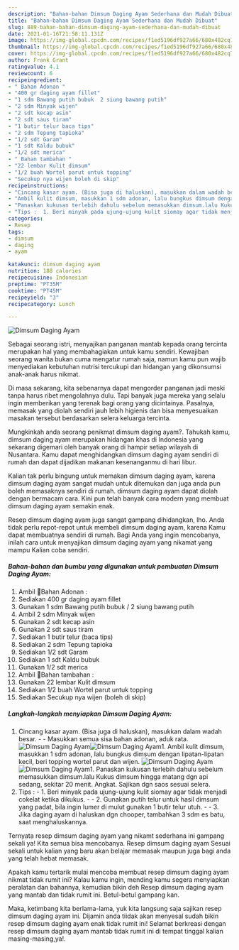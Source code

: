 ```yaml
---
description: "Bahan-bahan Dimsum Daging Ayam Sederhana dan Mudah Dibuat"
title: "Bahan-bahan Dimsum Daging Ayam Sederhana dan Mudah Dibuat"
slug: 889-bahan-bahan-dimsum-daging-ayam-sederhana-dan-mudah-dibuat
date: 2021-01-16T21:58:11.131Z
image: https://img-global.cpcdn.com/recipes/f1ed5196df927a66/680x482cq70/dimsum-daging-ayam-foto-resep-utama.jpg
thumbnail: https://img-global.cpcdn.com/recipes/f1ed5196df927a66/680x482cq70/dimsum-daging-ayam-foto-resep-utama.jpg
cover: https://img-global.cpcdn.com/recipes/f1ed5196df927a66/680x482cq70/dimsum-daging-ayam-foto-resep-utama.jpg
author: Frank Grant
ratingvalue: 4.1
reviewcount: 6
recipeingredient:
- " Bahan Adonan "
- "400 gr daging ayam fillet"
- "1 sdm Bawang putih bubuk  2 siung bawang putih"
- "2 sdm Minyak wijen"
- "2 sdt kecap asin"
- "2 sdt saus tiram"
- "1 butir telur baca tips"
- "2 sdm Tepung tapioka"
- "1/2 sdt Garam"
- "1 sdt Kaldu bubuk"
- "1/2 sdt merica"
- " Bahan tambahan "
- "22 lembar Kulit dimsum"
- "1/2 buah Wortel parut untuk topping"
- "Secukup nya wijen boleh di skip"
recipeinstructions:
- "Cincang kasar ayam. (Bisa juga di haluskan), masukkan dalam wadah besar.  Masukkan semua sisa bahan adonan, aduk rata."
- "Ambil kulit dimsum, masukkan 1 sdm adonan, lalu bungkus dimsum dengan lipatan-lipatan kecil, beri topping wortel parut dan wijen."
- "Panaskan kukusan terlebih dahulu sebelum memasukkan dimsum.lalu Kukus dimsum hingga matang dgn api sedang, sekitar 20 menit. Angkat. Sajikan dgn saos sesuai selera."
- "Tips :  1. Beri minyak pada ujung-ujung kulit siomay agar tidak menjadi cokelat ketika dikukus.  2. Gunakan putih telur untuk hasil dimsum yang padat, bila ingin lumer di mulut gunakan 1 butir telur utuh.  3. Jika daging ayam di haluskan dgn chooper, tambahkan 3 sdm es batu, saat menghaluskannya."
categories:
- Resep
tags:
- dimsum
- daging
- ayam

katakunci: dimsum daging ayam 
nutrition: 188 calories
recipecuisine: Indonesian
preptime: "PT35M"
cooktime: "PT45M"
recipeyield: "3"
recipecategory: Lunch

---
```



![Dimsum Daging Ayam](https://img-global.cpcdn.com/recipes/f1ed5196df927a66/680x482cq70/dimsum-daging-ayam-foto-resep-utama.jpg)

Sebagai seorang istri, menyajikan panganan mantab kepada orang tercinta merupakan hal yang membahagiakan untuk kamu sendiri. Kewajiban seorang  wanita bukan cuma mengatur rumah saja, namun kamu pun wajib menyediakan kebutuhan nutrisi tercukupi dan hidangan yang dikonsumsi anak-anak harus nikmat.

Di masa  sekarang, kita sebenarnya dapat mengorder panganan jadi meski tanpa harus ribet mengolahnya dulu. Tapi banyak juga mereka yang selalu ingin memberikan yang terenak bagi orang yang dicintainya. Pasalnya, memasak yang diolah sendiri jauh lebih higienis dan bisa menyesuaikan masakan tersebut berdasarkan selera keluarga tercinta. 



Mungkinkah anda seorang penikmat dimsum daging ayam?. Tahukah kamu, dimsum daging ayam merupakan hidangan khas di Indonesia yang sekarang digemari oleh banyak orang di hampir setiap wilayah di Nusantara. Kamu dapat menghidangkan dimsum daging ayam sendiri di rumah dan dapat dijadikan makanan kesenanganmu di hari libur.

Kalian tak perlu bingung untuk memakan dimsum daging ayam, karena dimsum daging ayam sangat mudah untuk ditemukan dan juga anda pun boleh memasaknya sendiri di rumah. dimsum daging ayam dapat diolah dengan bermacam cara. Kini pun telah banyak cara modern yang membuat dimsum daging ayam semakin enak.

Resep dimsum daging ayam juga sangat gampang dihidangkan, lho. Anda tidak perlu repot-repot untuk membeli dimsum daging ayam, karena Kamu dapat membuatnya sendiri di rumah. Bagi Anda yang ingin mencobanya, inilah cara untuk menyajikan dimsum daging ayam yang nikamat yang mampu Kalian coba sendiri.

<!--inarticleads1-->

##### Bahan-bahan dan bumbu yang digunakan untuk pembuatan Dimsum Daging Ayam:

1. Ambil  📌Bahan Adonan :
1. Sediakan 400 gr daging ayam fillet
1. Gunakan 1 sdm Bawang putih bubuk / 2 siung bawang putih
1. Ambil 2 sdm Minyak wijen
1. Gunakan 2 sdt kecap asin
1. Gunakan 2 sdt saus tiram
1. Sediakan 1 butir telur (baca tips)
1. Sediakan 2 sdm Tepung tapioka
1. Sediakan 1/2 sdt Garam
1. Sediakan 1 sdt Kaldu bubuk
1. Gunakan 1/2 sdt merica
1. Ambil  📌Bahan tambahan :
1. Gunakan 22 lembar Kulit dimsum
1. Sediakan 1/2 buah Wortel parut untuk topping
1. Sediakan Secukup nya wijen (boleh di skip)




<!--inarticleads2-->

##### Langkah-langkah menyiapkan Dimsum Daging Ayam:

1. Cincang kasar ayam. (Bisa juga di haluskan), masukkan dalam wadah besar. -  - Masukkan semua sisa bahan adonan, aduk rata.
<img src="https://img-global.cpcdn.com/steps/6e4d3157ea0c19e2/160x128cq70/dimsum-daging-ayam-langkah-memasak-1-foto.jpg" alt="Dimsum Daging Ayam"><img src="https://img-global.cpcdn.com/steps/77dc8a8b65c09c9f/160x128cq70/dimsum-daging-ayam-langkah-memasak-1-foto.jpg" alt="Dimsum Daging Ayam">1. Ambil kulit dimsum, masukkan 1 sdm adonan, lalu bungkus dimsum dengan lipatan-lipatan kecil, beri topping wortel parut dan wijen.
<img src="//assets-global.cpcdn.com/assets/icons/button_play-2c75c40dde080a61004c1f40b05d8f140eaff45d7e9e6481dc71c63d2e7c4909.png" alt="Dimsum Daging Ayam"><img src="//assets-global.cpcdn.com/assets/icons/button_play-2c75c40dde080a61004c1f40b05d8f140eaff45d7e9e6481dc71c63d2e7c4909.png" alt="Dimsum Daging Ayam">1. Panaskan kukusan terlebih dahulu sebelum memasukkan dimsum.lalu Kukus dimsum hingga matang dgn api sedang, sekitar 20 menit. Angkat. Sajikan dgn saos sesuai selera.
1. Tips :  - 1. Beri minyak pada ujung-ujung kulit siomay agar tidak menjadi cokelat ketika dikukus. -  - 2. Gunakan putih telur untuk hasil dimsum yang padat, bila ingin lumer di mulut gunakan 1 butir telur utuh. -  - 3. Jika daging ayam di haluskan dgn chooper, tambahkan 3 sdm es batu, saat menghaluskannya.




Ternyata resep dimsum daging ayam yang nikamt sederhana ini gampang sekali ya! Kita semua bisa mencobanya. Resep dimsum daging ayam Sesuai sekali untuk kalian yang baru akan belajar memasak maupun juga bagi anda yang telah hebat memasak.

Apakah kamu tertarik mulai mencoba membuat resep dimsum daging ayam nikmat tidak rumit ini? Kalau kamu ingin, mending kamu segera menyiapkan peralatan dan bahannya, kemudian bikin deh Resep dimsum daging ayam yang mantab dan tidak rumit ini. Betul-betul gampang kan. 

Maka, ketimbang kita berlama-lama, yuk kita langsung saja sajikan resep dimsum daging ayam ini. Dijamin anda tiidak akan menyesal sudah bikin resep dimsum daging ayam enak tidak rumit ini! Selamat berkreasi dengan resep dimsum daging ayam mantab tidak rumit ini di tempat tinggal kalian masing-masing,ya!.

